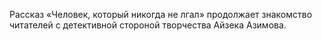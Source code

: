 <!--2024-05-04 15:44:44-->
Рассказ «Человек, который никогда не лгал» продолжает знакомство читателей с детективной стороной творчества Айзека Азимова.